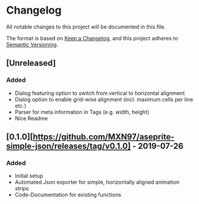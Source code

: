 # Changelog
All notable changes to this project will be documented in this file.

The format is based on [Keep a Changelog](https://keepachangelog.com/en/1.0.0/),
and this project adheres to [Semantic Versioning](https://semver.org/spec/v2.0.0.html).

## [Unreleased]

### Added
- Dialog featuring option to switch from vertical to horizontal alignment
- Dialog option to enable grid-wise alignment (incl. maximum cells per line etc.)
- Parser for meta information in Tags (e.g. width, height)
- Nice Readme

## [0.1.0][https://github.com/MXN97/aseprite-simple-json/releases/tag/v0.1.0] - 2019-07-26

### Added
- Initial setup
- Automated Json exporter for simple, horizontally aligned animation strips
- Code-Documentation for existing functions
